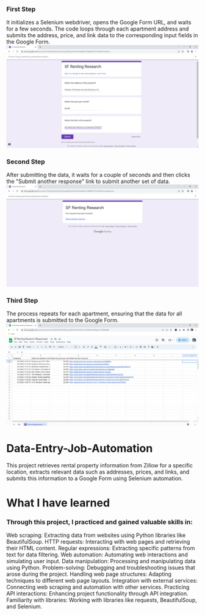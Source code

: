 ### First Step
It initializes a Selenium webdriver, opens the Google Form URL, and waits for a few seconds. The code loops through each apartment address and submits the address, price, and link data to the corresponding input fields in the Google Form.
![Form](https://github.com/teodoraspirovska/Data-Entry-Job-Automation/blob/main/images/Form.png?raw=true)

### Second Step
After submitting the data, it waits for a couple of seconds and then clicks the "Submit another response" link to submit another set of data.
![Submit](https://github.com/teodoraspirovska/Data-Entry-Job-Automation/blob/main/images/Submit.png?raw=true)

### Third Step
The process repeats for each apartment, ensuring that the data for all apartments is submitted to the Google Form.
![Google Sheet](https://github.com/teodoraspirovska/Data-Entry-Job-Automation/blob/main/images/Google%20Sheet.png?raw=true)

# Data-Entry-Job-Automation
This project retrieves rental property information from Zillow for a specific location, extracts relevant data such as addresses, prices, and links, and submits this information to a Google Form using Selenium automation.
# What I have learned

### Through this project, I practiced and gained valuable skills in:
Web scraping: Extracting data from websites using Python libraries like BeautifulSoup.
HTTP requests: Interacting with web pages and retrieving their HTML content.
Regular expressions: Extracting specific patterns from text for data filtering.
Web automation: Automating web interactions and simulating user input.
Data manipulation: Processing and manipulating data using Python.
Problem-solving: Debugging and troubleshooting issues that arose during the project.
Handling web page structures: Adapting techniques to different web page layouts.
Integration with external services: Connecting web scraping and automation with other services.
Practicing API interactions: Enhancing project functionality through API integration.
Familiarity with libraries: Working with libraries like requests, BeautifulSoup, and Selenium.

